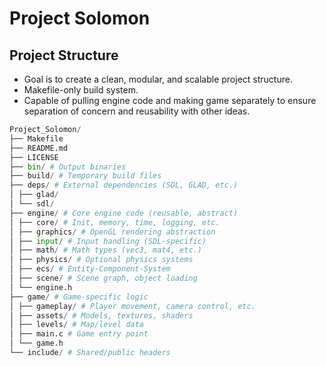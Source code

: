 # Project Solomon

## Project Structure

- Goal is to create a clean, modular, and scalable project structure.
- Makefile-only build system.
- Capable of pulling engine code and making game separately to ensure separation of concern and
  reusability with other ideas.

```python
Project_Solomon/
├── Makefile
├── README.md
├── LICENSE
├── bin/ # Output binaries
├── build/ # Temporary build files
├── deps/ # External dependencies (SDL, GLAD, etc.)
│ ├── glad/
│ └── sdl/
├── engine/ # Core engine code (reusable, abstract)
│ ├── core/ # Init, memory, time, logging, etc.
│ ├── graphics/ # OpenGL rendering abstraction
│ ├── input/ # Input handling (SDL-specific)
│ ├── math/ # Math types (vec3, mat4, etc.)
│ ├── physics/ # Optional physics systems
│ ├── ecs/ # Entity-Component-System
│ ├── scene/ # Scene graph, object loading
│ └── engine.h
├── game/ # Game-specific logic
│ ├── gameplay/ # Player movement, camera control, etc.
│ ├── assets/ # Models, textures, shaders
│ ├── levels/ # Map/level data
│ ├── main.c # Game entry point
│ └── game.h
└── include/ # Shared/public headers
```